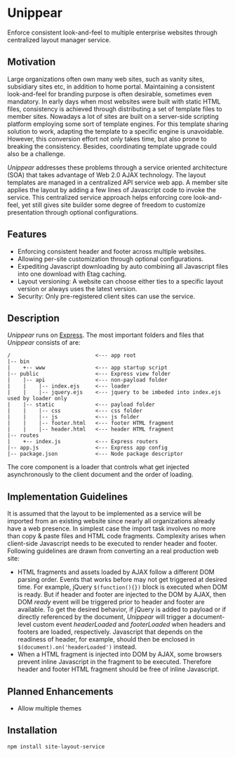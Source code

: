 Unippear
=================

Enforce consistent look-and-feel to multiple enterprise websites through centralized layout manager service.

## Motivation
Large organizations often own many web sites, such as vanity sites, subsidiary sites etc, in addition to home portal. Maintaining a consistent look-and-feel for branding purpose is often desirable, sometimes even mandatory. In early days when most websites were built with static HTML files, consistency is achieved through distributing a set of template files to member sites. Nowadays a lot of sites are built on a server-side scripting platform employing some sort of template engines. For this template sharing solution to work, adapting the template to a specific engine is unavoidable. However, this conversion effort not only takes time, but also prone to breaking the consistency. Besides, coordinating template upgrade could also be a challenge.

*Unippear* addresses these problems through a service oriented architecture (SOA) that takes advantage of Web 2.0 AJAX technology. The layout templates are managed in a centralized API service web app. A member site applies the layout by adding a few lines of Javascript code to invoke the service. This centralized service approach helps enforcing core look-and-feel, yet still gives site builder some degree of freedom to customize presentation through optional configurations.

## Features
* Enforcing consistent header and footer across multiple websites.
* Allowing per-site customization through optional configurations.
* Expediting Javascript downloading by auto combining all Javascript files into one download with Etag caching.
* Layout versioning: A website can choose either ties to a specific layout version or always uses the latest version.
* Security: Only pre-registered client sites can use the service. 

## Description
*Unippear* runs on [Express](http://expressjs.com). The most important folders and files that *Unippear* consists of are:
```
/                           <--- app root
|-- bin                                   
|    +-- www                <--- app startup script
|-- public                  <--- Express view folder
|    |-- api                <--- non-payload folder
|    |    |-- index.ejs     <--- loader
|    |    |-- jquery.ejs    <--- jquery to be imbeded into index.ejs used by loader only
|    |-- static             <--- payload folder
|    |    |-- css           <--- css folder
|    |    |-- js            <--- js folder
|    |    |-- footer.html   <--- footer HTML fragment
|    |    |-- header.html   <--- header HTML fragment
|-- routes                                
|    +-- index.js           <--- Express routers
|-- app.js                  <--- Express app config
|-- package.json            <--- Node package descriptor

```
The core component is a loader that controls what get injected asynchronously to the client document and the order of loading. 

## Implementation Guidelines
It is assumed that the layout to be implemented as a service will be imported from an existing website since nearly all organizations already have a web presence. In simplest case the import task involves no more than copy & paste files and HTML code fragments. Complexity arises when client-side Javascript needs to be executed to render header and footer. Following guidelines are drawn from converting an a real production web site:
* HTML fragments and assets loaded by AJAX follow a different DOM parsing order. Events that works before may not get triggered at desired time. For example, jQuery `$(function(){})` block is executed when DOM is ready. But if header and footer are injected to the DOM by AJAX, then DOM *ready* event will be triggered prior to header and footer are available. To get the desired behavior, if jQuery is added to payload or if directly referenced by the document, *Unippear* will trigger a document-level custom event *headerLoaded* and *footerLoaded* when headers and footers are loaded, respectively. Javascript that depends on the readiness of header, for example, should then be enclosed in `$(document).on('headerLoaded')` instead.
* When a HTML fragment is injected into DOM by AJAX, some browsers prevent inline Javascript in the fragment to be executed. Therefore header and footer HTML fragment should be free of inline Javascript.

## Planned Enhancements
* Allow multiple themes

## Installation
```npm install site-layout-service```
